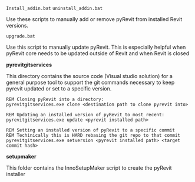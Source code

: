 `Install_addin.bat`
`uninstall_addin.bat`

Use these scripts to manually add or remove pyRevit from installed Revit versions.

`upgrade.bat`

Use this script to manually update pyRevit. This is especially helpful when pyRevit core needs to be updated outside of Revit and when Revit is closed

**pyrevitgitservices**

This directory contains the source code (Visual studio solution) for a general purpose tool to support the git commands necessary to keep pyrevit updated or set to a specific version.

``` batch
REM Cloning pyRevit into a directory:
pyrevitgitservices.exe clone <destination path to clone pyrevit into>

REM Updating an installed version of pyRevit to most recent:
pyrevitgitservices.exe update <pyrevit installed path>

REM Setting an installed version of pyRevit to a specific commit
REM Techinically this is HARD rebasing the git repo to that commit
pyrevitgitservices.exe setversion <pyrevit installed path> <target commit hash>
```

**setupmaker**

This folder contains the InnoSetupMaker script to create the pyRevit installer
